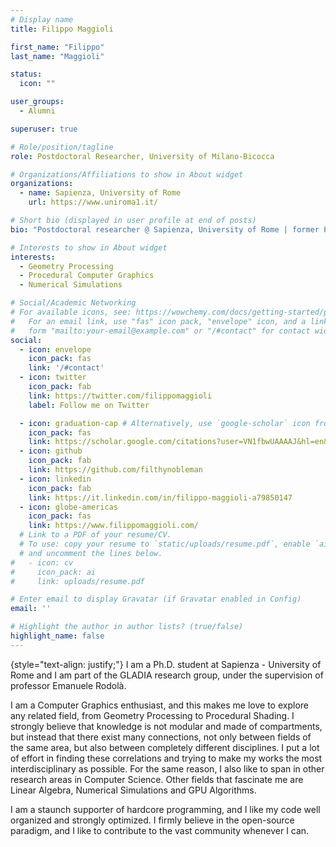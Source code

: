 ```yaml
---
# Display name
title: Filippo Maggioli

first_name: "Filippo"
last_name: "Maggioli"

status:
  icon: ""

user_groups:
  - Alumni

superuser: true

# Role/position/tagline
role: Postdoctoral Researcher, University of Milano-Bicocca

# Organizations/Affiliations to show in About widget
organizations:
  - name: Sapienza, University of Rome
    url: https://www.uniroma1.it/

# Short bio (displayed in user profile at end of posts)
bio: "Postdoctoral researcher @ Sapienza, University of Rome | former PhD visiting @ KAUST, King Abdullah University of Science and Technology"

# Interests to show in About widget
interests:
  - Geometry Processing
  - Procedural Computer Graphics
  - Numerical Simulations

# Social/Academic Networking
# For available icons, see: https://wowchemy.com/docs/getting-started/page-builder/#icons
#   For an email link, use "fas" icon pack, "envelope" icon, and a link in the
#   form "mailto:your-email@example.com" or "/#contact" for contact widget.
social:
  - icon: envelope
    icon_pack: fas
    link: '/#contact'
  - icon: twitter
    icon_pack: fab
    link: https://twitter.com/filippomaggioli
    label: Follow me on Twitter

  - icon: graduation-cap # Alternatively, use `google-scholar` icon from `ai` icon pack
    icon_pack: fas
    link: https://scholar.google.com/citations?user=VN1fbwUAAAAJ&hl=en&oi=ao
  - icon: github
    icon_pack: fab
    link: https://github.com/filthynobleman
  - icon: linkedin
    icon_pack: fab
    link: https://it.linkedin.com/in/filippo-maggioli-a79850147
  - icon: globe-americas
    icon_pack: fas
    link: https://www.filippomaggioli.com/
  # Link to a PDF of your resume/CV.
  # To use: copy your resume to `static/uploads/resume.pdf`, enable `ai` icons in `params.yaml`,
  # and uncomment the lines below.
#   - icon: cv
#     icon_pack: ai
#     link: uploads/resume.pdf

# Enter email to display Gravatar (if Gravatar enabled in Config)
email: ''

# Highlight the author in author lists? (true/false)
highlight_name: false
---
```



{style="text-align: justify;"}
I am a Ph.D. student at Sapienza - University of Rome and I am part of the GLADIA research
group, under the supervision of professor Emanuele Rodolà.

I am a Computer Graphics enthusiast, and this makes me love to explore any related field, from
Geometry Processing to Procedural Shading.
I strongly believe that knowledge is not modular and made of compartments, but instead
that there exist many connections, not only between fields of the same area, but also between
completely different disciplines. I put a lot of effort in finding these correlations and trying to
make my works the most interdisciplinary as possible.
For the same reason, I also like to span in other research areas in Computer Science. Other
fields that fascinate me are Linear Algebra, Numerical Simulations and GPU Algorithms.

I am a staunch supporter of hardcore programming, and I like my code well organized and
strongly optimized. I firmly believe in the open-source paradigm, and I like to contribute
to the vast community whenever I can.
